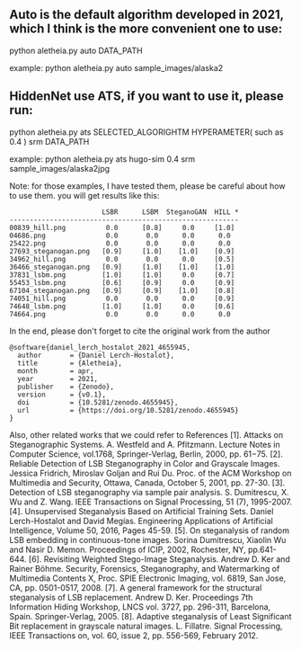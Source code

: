 ## Auto is the default algorithm developed in 2021, which I think is the more convenient one to use:
python aletheia.py auto DATA_PATH

example: python aletheia.py auto sample_images/alaska2

## HiddenNet use ATS, if you want to use it, please run:
python aletheia.py ats SELECTED_ALGORIGHTM HYPERAMETER( such as 0.4 ) srm DATA_PATH

example: python aletheia.py ats hugo-sim 0.4 srm sample_images/alaska2jpg


Note: for those examples, I have tested them, please be careful about how to use them. 
you will get results like this:

```
                       LSBR      LSBM  SteganoGAN  HILL *
---------------------------------------------------------
00839_hill.png          0.0      [0.8]     0.0     [1.0]
04686.png               0.0       0.0      0.0      0.0
25422.png               0.0       0.0      0.0      0.0
27693_steganogan.png   [0.9]     [1.0]    [1.0]    [0.9]
34962_hill.png          0.0       0.0      0.0     [0.5]
36466_steganogan.png   [0.9]     [1.0]    [1.0]    [1.0]
37831_lsbm.png         [1.0]     [1.0]     0.0     [0.7]
55453_lsbm.png         [0.6]     [0.9]     0.0     [0.9]
67104_steganogan.png   [0.9]     [0.9]    [1.0]    [0.8]
74051_hill.png          0.0       0.0      0.0     [0.9]
74648_lsbm.png         [1.0]     [1.0]     0.0     [0.6]
74664.png               0.0       0.0      0.0      0.0
```

In the end, please don't forget to cite the original work from the author

```
@software{daniel_lerch_hostalot_2021_4655945,
  author       = {Daniel Lerch-Hostalot},
  title        = {Aletheia},
  month        = apr,
  year         = 2021,
  publisher    = {Zenodo},
  version      = {v0.1},
  doi          = {10.5281/zenodo.4655945},
  url          = {https://doi.org/10.5281/zenodo.4655945}
}
```

Also, other related works that we could refer to
References
[1]. Attacks on Steganographic Systems. A. Westfeld and A. Pfitzmann. Lecture Notes in Computer Science, vol.1768, Springer-Verlag, Berlin, 2000, pp. 61−75.
[2]. Reliable Detection of LSB Steganography in Color and Grayscale Images. Jessica Fridrich, Miroslav Goljan and Rui Du. Proc. of the ACM Workshop on Multimedia and Security, Ottawa, Canada, October 5, 2001, pp. 27-30.
[3]. Detection of LSB steganography via sample pair analysis. S. Dumitrescu, X. Wu and Z. Wang. IEEE Transactions on Signal Processing, 51 (7), 1995-2007.
[4]. Unsupervised Steganalysis Based on Artificial Training Sets. Daniel Lerch-Hostalot and David Megías. Engineering Applications of Artificial Intelligence, Volume 50, 2016, Pages 45-59.
[5]. On steganalysis of random LSB embedding in continuous-tone images. Sorina Dumitrescu, Xiaolin Wu and Nasir D. Memon. Proceedings of ICIP, 2002, Rochester, NY, pp.641-644.
[6]. Revisiting Weighted Stego-Image Steganalysis. Andrew D. Ker and Rainer Böhme. Security, Forensics, Steganography, and Watermarking of Multimedia Contents X, Proc. SPIE Electronic Imaging, vol. 6819, San Jose, CA, pp. 0501-0517, 2008.
[7]. A general framework for the structural steganalysis of LSB replacement. Andrew D. Ker. Proceedings 7th Information Hiding Workshop, LNCS vol. 3727, pp. 296-311, Barcelona, Spain. Springer-Verlag, 2005.
[8]. Adaptive steganalysis of Least Significant Bit replacement in grayscale natural images. L. Fillatre. Signal Processing, IEEE Transactions on, vol. 60, issue 2, pp. 556-569, February 2012.
